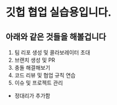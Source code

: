 # 깃헙 협업 실습용입니다.

## 아래와 같은 것들을 해볼겁니다

1. 팀 리포 생성 및 콜라보레이터 초대 
2. 브랜치 생성 및 PR
3. 충돌 해결해보기
4. 코드 리뷰 및 협업 규칙 연습
5. 이슈 및 프로젝트 관리

- 정대리가 추가함 
